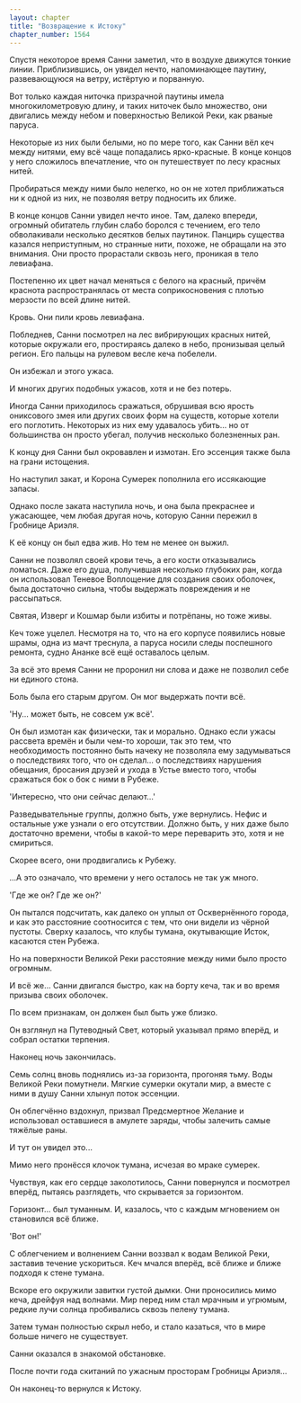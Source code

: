 ```yaml
---
layout: chapter
title: "Возвращение к Истоку"
chapter_number: 1564
---
```




Спустя некоторое время Санни заметил, что в воздухе движутся тонкие линии. Приблизившись, он увидел нечто, напоминающее паутину, развевающуюся на ветру, истёртую и порванную.

Вот только каждая ниточка призрачной паутины имела многокилометровую длину, и таких ниточек было множество, они двигались между небом и поверхностью Великой Реки, как рваные паруса.

Некоторые из них были белыми, но по мере того, как Санни вёл кеч между нитями, ему всё чаще попадались ярко-красные. В конце концов у него сложилось впечатление, что он путешествует по лесу красных нитей.

Пробираться между ними было нелегко, но он не хотел приближаться ни к одной из них, не позволяя ветру подносить их ближе.

В конце концов Санни увидел нечто иное. Там, далеко впереди, огромный обитатель глубин слабо боролся с течением, его тело обволакивали несколько десятков белых паутинок. Панцирь существа казался неприступным, но странные нити, похоже, не обращали на это внимания. Они просто прорастали сквозь него, проникая в тело левиафана.

Постепенно их цвет начал меняться с белого на красный, причём краснота распространялась от места соприкосновения с плотью мерзости по всей длине нитей.

Кровь. Они пили кровь левиафана.

Побледнев, Санни посмотрел на лес вибрирующих красных нитей, которые окружали его, простираясь далеко в небо, пронизывая целый регион. Его пальцы на рулевом весле кеча побелели.

Он избежал и этого ужаса.

И многих других подобных ужасов, хотя и не без потерь.

Иногда Санни приходилось сражаться, обрушивая всю ярость ониксового змея или других своих форм на существ, которые хотели его поглотить. Некоторых из них ему удавалось убить... но от большинства он просто убегал, получив несколько болезненных ран.

К концу дня Санни был окровавлен и измотан. Его эссенция также была на грани истощения.

Но наступил закат, и Корона Сумерек пополнила его иссякающие запасы.

Однако после заката наступила ночь, и она была прекраснее и ужасающее, чем любая другая ночь, которую Санни пережил в Гробнице Ариэля.

К её концу он был едва жив. Но тем не менее он выжил.

Санни не позволял своей крови течь, а его кости отказывались ломаться. Даже его душа, получившая несколько глубоких ран, когда он использовал Теневое Воплощение для создания своих оболочек, была достаточно сильна, чтобы выдержать повреждения и не рассыпаться.

Святая, Изверг и Кошмар были избиты и потрёпаны, но тоже живы.

Кеч тоже уцелел. Несмотря на то, что на его корпусе появились новые шрамы, одна из мачт треснула, а паруса носили следы поспешного ремонта, судно Ананке всё ещё оставалось целым.

За всё это время Санни не проронил ни слова и даже не позволил себе ни единого стона.

Боль была его старым другом. Он мог выдержать почти всё.

'Ну... может быть, не совсем уж всё'.

Он был измотан как физически, так и морально. Однако если ужасы рассвета времён и были чем-то хороши, так это тем, что необходимость постоянно быть начеку не позволяла ему задумываться о последствиях того, что он сделал... о последствиях нарушения обещания, бросания друзей и ухода в Устье вместо того, чтобы сражаться бок о бок с ними в Рубеже.

'Интересно, что они сейчас делают...'

Разведывательные группы, должно быть, уже вернулись. Нефис и остальные уже узнали о его отсутствии. Должно быть, у них даже было достаточно времени, чтобы в какой-то мере переварить это, хотя и не смириться.

Скорее всего, они продвигались к Рубежу.

...А это означало, что времени у него осталось не так уж много.

'Где же он? Где же он?'

Он пытался подсчитать, как далеко он уплыл от Осквернённого города, и как это расстояние соотносится с тем, что они видели из чёрной пустоты. Сверху казалось, что клубы тумана, окутывающие Исток, касаются стен Рубежа.

Но на поверхности Великой Реки расстояние между ними было просто огромным.

И всё же... Санни двигался быстро, как на борту кеча, так и во время призыва своих оболочек.

По всем признакам, он должен был быть уже близко.

Он взглянул на Путеводный Свет, который указывал прямо вперёд, и собрал остатки терпения.

Наконец ночь закончилась.

Семь солнц вновь поднялись из-за горизонта, прогоняя тьму. Воды Великой Реки помутнели. Мягкие сумерки окутали мир, а вместе с ними в душу Санни хлынул поток эссенции.

Он облегчённо вздохнул, призвал Предсмертное Желание и использовал оставшиеся в амулете заряды, чтобы залечить самые тяжёлые раны.

И тут он увидел это...

Мимо него пронёсся клочок тумана, исчезая во мраке сумерек.

Чувствуя, как его сердце заколотилось, Санни повернулся и посмотрел вперёд, пытаясь разглядеть, что скрывается за горизонтом.

Горизонт... был туманным. И, казалось, что с каждым мгновением он становился всё ближе.

'Вот он!'

С облегчением и волнением Санни воззвал к водам Великой Реки, заставив течение ускориться. Кеч мчался вперёд, всё ближе и ближе подходя к стене тумана.

Вскоре его окружили завитки густой дымки. Они проносились мимо кеча, дрейфуя над волнами. Мир перед ним стал мрачным и угрюмым, редкие лучи солнца пробивались сквозь пелену тумана.

Затем туман полностью скрыл небо, и стало казаться, что в мире больше ничего не существует.

Санни оказался в знакомой обстановке.

После почти года скитаний по ужасным просторам Гробницы Ариэля...

Он наконец-то вернулся к Истоку.

